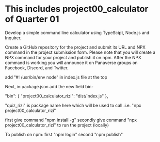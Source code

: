 # This includes project00_calculator of Quarter 01
Develop a simple command line calculator using TypeScipt, Node.js and Inquirer.

Create a GitHub repository for the project and submit its URL and NPX command in the project submission form. Please note that you will create a NPX command for your project and publish it on npm. After the NPX command is working you will announce it on Panaverse groups on Facebook, Discord, and Twitter.


add "#! /usr/bin/env node" in index.js file at the top


Next, in package.json add the new field bin:

"bin": {
	"project00_calculator_rizi": "dist/index.js"
},

"quiz_rizi" is package name here which will be used to call .i.e. "npx project00_calculator_rizi"

first give command "npm install -g"
secondly give command "npx project00_calculator_rizi" to run the project (locally)

To publish on npm:
first "npm login"
second "npm publish"

